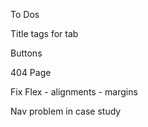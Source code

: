 To Dos

Title tags for tab 

Buttons

404 Page

Fix Flex - alignments - margins

Nav problem in case study

